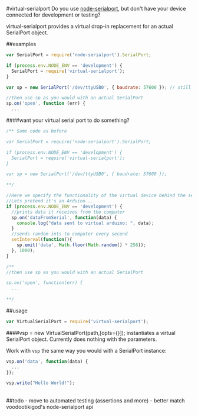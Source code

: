#virtual-serialport
Do you use [node-serialport](https://github.com/voodootikigod/node-serialport), but don't have your device connected for development or testing?

virtual-serialport provides a virtual drop-in replacement for an actual SerialPort object.

##examples
```javascript
var SerialPort = require('node-serialport').SerialPort;

if (process.env.NODE_ENV == 'development') {
  SerialPort = require('virtual-serialport');
}

var sp = new SerialPort('/dev/ttyUSB0', { baudrate: 57600 }); // still works if testing!

//then use sp as you would with an actual SerialPort
sp.on('open', function (err) {
  ...
```

####want your virtual serial port to do something?
```javascript
/** Same code as before

var SerialPort = require('node-serialport').SerialPort;

if (process.env.NODE_ENV == 'development') {
  SerialPort = require('virtual-serialport');
}

var sp = new SerialPort('/dev/ttyUSB0', { baudrate: 57600 });

**/

//Here we specify the functionality of the virtual device behind the serialport:
//Lets pretend it's an Arduino...
if (process.env.NODE_ENV == 'development') {
  //prints data it receives from the computer
  sp.on('dataFromSerial', function(data) {
    console.log("data sent to virtual arduino: ", data);
  }
  //sends random ints to computer every second
  setInterval(function(){
    sp.emit('data', Math.floor(Math.random() * 256));
  }, 1000);
}

/**
//then use sp as you would with an actual SerialPort

sp.on('open', function(err) {
  ...
  
**/
```

##usage
```javascript
var VirtualSerialPort = require('virtual-serialport');
```

####vsp = new VirtualSerialPort(path,[opts={}]);
instantiates a virtual SerialPort object. Currently does nothing with the parameters.

Work with `vsp` the same way you would with a SerialPort instance:
```javascript
vsp.on('data', function(data) {
  ...
});

vsp.write("Hello World!");
```


  
</br>
##todo
- move to automated testing (assertions and more)
- better match voodootikigod's node-serialport api
